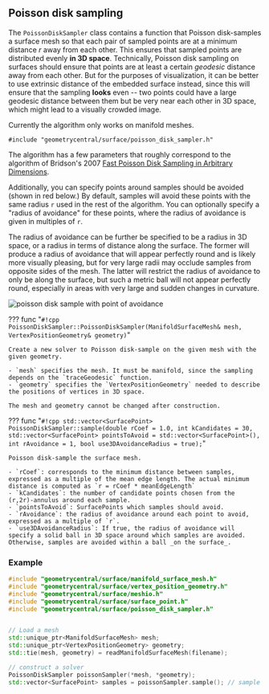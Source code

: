 ## Poisson disk sampling

The `PoissonDiskSampler` class contains a function that Poisson disk-samples a surface mesh so that each pair of sampled points are at a minimum distance _r_ away from each other. This ensures that sampled points are distributed evenly **in 3D space**. Technically, Poisson disk sampling on surfaces should ensure that points are at least a certain *geodesic* distance away from each other. But for the purposes of visualization, it can be better to use extrinsic distance of the embedded surface instead, since this will ensure that the sampling **looks** even -- two points could have a large geodesic distance between them but be very near each other in 3D space, which might lead to a visually crowded image.

Currently the algorithm only works on manifold meshes.

`#include "geometrycentral/surface/poisson_disk_sampler.h"`

The algorithm has a few parameters that roughly correspond to the algorithm of Bridson's 2007 [Fast Poisson Disk Sampling in Arbitrary Dimensions](https://www.cs.ubc.ca/~rbridson/docs/bridson-siggraph07-poissondisk.pdf).

Additionally, you can specify points around samples should be avoided (shown in red below.) By default, samples will avoid these points with the same radius `r` used in the rest of the algorithm. You can optionally specify a "radius of avoidance" for these points, where the radius of avoidance is given in multiples of `r`. 

The radius of avoidance can be further be specified to be a radius in 3D space, or a radius in terms of distance along the surface. The former will produce a radius of avoidance that will appear perfectly round and is likely more visually pleasing, but for very large radii may occlude samples from opposite sides of the mesh. The latter will restrict the radius of avoidance to only be along the surface, but such a metric ball will not appear perfectly round, especially in areas with very large and sudden changes in curvature.

![poisson disk sample with point of avoidance](/media/poisson_disk_sample.png)

??? func "`#!cpp PoissonDiskSampler::PoissonDiskSampler(ManifoldSurfaceMesh& mesh, VertexPositionGeometry& geometry)`"

    Create a new solver to Poisson disk-sample on the given mesh with the given geometry.

    - `mesh` specifies the mesh. It must be manifold, since the sampling depends on the `traceGeodesic` function.
    - `geometry` specifies the `VertexPositionGeometry` needed to describe the positions of vertices in 3D space.
    
    The mesh and geometry cannot be changed after construction.

??? func "`#!cpp std::vector<SurfacePoint> PoissonDiskSampler::sample(double rCoef = 1.0, int kCandidates = 30, std::vector<SurfacePoint> pointsToAvoid = std::vector<SurfacePoint>(), int rAvoidance = 1, bool use3DAvoidanceRadius = true);`"

    Poisson disk-sample the surface mesh.
    
    - `rCoef`: corresponds to the minimum distance between samples, expressed as a multiple of the mean edge length. The actual minimum distance is computed as `r = rCoef * meanEdgeLength`
    - `kCandidates`: the number of candidate points chosen from the (r,2r)-annulus around each sample.
    - `pointsToAvoid`: SurfacePoints which samples should avoid.
    - `rAvoidance`: the radius of avoidance around each point to avoid, expressed as a multiple of `r`.
    - `use3DAvoidanceRadius`: If true, the radius of avoidance will specify a solid ball in 3D space around which samples are avoided. Otherwise, samples are avoided within a ball _on the surface_.

### Example

```cpp
#include "geometrycentral/surface/manifold_surface_mesh.h"
#include "geometrycentral/surface/vertex_position_geometry.h"
#include "geometrycentral/surface/meshio.h"
#include "geometrycentral/surface/surface_point.h"
#include "geometrycentral/surface/poisson_disk_sampler.h"


// Load a mesh
std::unique_ptr<ManifoldSurfaceMesh> mesh;
std::unique_ptr<VertexPositionGeometry> geometry;
std::tie(mesh, geometry) = readManifoldSurfaceMesh(filename);

// construct a solver
PoissonDiskSampler poissonSampler(*mesh, *geometry);
std::vector<SurfacePoint> samples = poissonSampler.sample(); // sample using default parameters
```